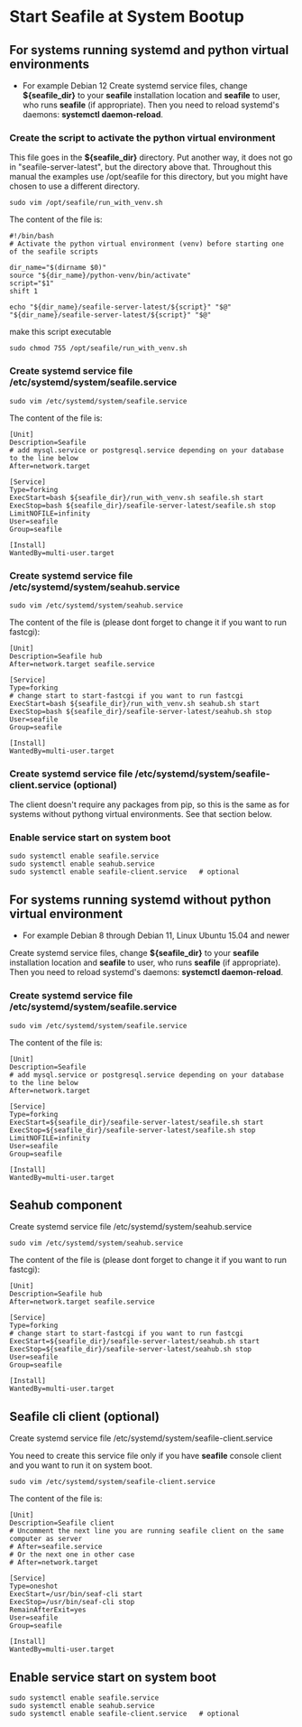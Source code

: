 # Start Seafile at System Bootup

## For systems running systemd and python virtual environments

* For example Debian 12
Create systemd service files, change **${seafile_dir}** to your
**seafile** installation location and **seafile** to user, who runs
**seafile** (if appropriate). Then you need to reload systemd's daemons:
**systemctl daemon-reload**.

### Create the script to activate the python virtual environment
This file goes in the **${seafile_dir}** directory.  Put another way, it does not go in "seafile-server-latest", but the directory above that.  Throughout this manual the examples use /opt/seafile  for this directory, but you might have chosen to use a different directory.

```
sudo vim /opt/seafile/run_with_venv.sh
```

The content of the file is:

```
#!/bin/bash
# Activate the python virtual environment (venv) before starting one of the seafile scripts

dir_name="$(dirname $0)"
source "${dir_name}/python-venv/bin/activate"
script="$1"
shift 1

echo "${dir_name}/seafile-server-latest/${script}" "$@"
"${dir_name}/seafile-server-latest/${script}" "$@"
```
make this script executable
```
sudo chmod 755 /opt/seafile/run_with_venv.sh
```

### Create systemd service file /etc/systemd/system/seafile.service

```
sudo vim /etc/systemd/system/seafile.service

```

The content of the file is:

```
[Unit]
Description=Seafile
# add mysql.service or postgresql.service depending on your database to the line below
After=network.target

[Service]
Type=forking
ExecStart=bash ${seafile_dir}/run_with_venv.sh seafile.sh start
ExecStop=bash ${seafile_dir}/seafile-server-latest/seafile.sh stop
LimitNOFILE=infinity
User=seafile
Group=seafile

[Install]
WantedBy=multi-user.target

```

### Create systemd service file /etc/systemd/system/seahub.service

```
sudo vim /etc/systemd/system/seahub.service

```

The content of the file is (please dont forget to change it if you want to run fastcgi):

```
[Unit]
Description=Seafile hub
After=network.target seafile.service

[Service]
Type=forking
# change start to start-fastcgi if you want to run fastcgi
ExecStart=bash ${seafile_dir}/run_with_venv.sh seahub.sh start
ExecStop=bash ${seafile_dir}/seafile-server-latest/seahub.sh stop
User=seafile
Group=seafile

[Install]
WantedBy=multi-user.target

```

### Create systemd service file /etc/systemd/system/seafile-client.service (optional)
The client doesn't require any packages from pip, so this is the same as for systems without pythong virtual environments.  See that section below.

### Enable service start on system boot

```
sudo systemctl enable seafile.service
sudo systemctl enable seahub.service
sudo systemctl enable seafile-client.service   # optional
```

## For systems running systemd without python virtual environment

* For example Debian 8 through Debian 11, Linux Ubuntu 15.04 and newer

Create systemd service files, change **${seafile_dir}** to your
**seafile** installation location and **seafile** to user, who runs
**seafile** (if appropriate). Then you need to reload systemd's daemons:
**systemctl daemon-reload**.


### Create systemd service file /etc/systemd/system/seafile.service

```
sudo vim /etc/systemd/system/seafile.service

```

The content of the file is:

```
[Unit]
Description=Seafile
# add mysql.service or postgresql.service depending on your database to the line below
After=network.target

[Service]
Type=forking
ExecStart=${seafile_dir}/seafile-server-latest/seafile.sh start
ExecStop=${seafile_dir}/seafile-server-latest/seafile.sh stop
LimitNOFILE=infinity
User=seafile
Group=seafile

[Install]
WantedBy=multi-user.target

```


## Seahub component

Create systemd service file /etc/systemd/system/seahub.service

```
sudo vim /etc/systemd/system/seahub.service

```

The content of the file is (please dont forget to change it if you want to run fastcgi):

```
[Unit]
Description=Seafile hub
After=network.target seafile.service

[Service]
Type=forking
# change start to start-fastcgi if you want to run fastcgi
ExecStart=${seafile_dir}/seafile-server-latest/seahub.sh start
ExecStop=${seafile_dir}/seafile-server-latest/seahub.sh stop
User=seafile
Group=seafile

[Install]
WantedBy=multi-user.target

```


## Seafile cli client (optional)

Create systemd service file /etc/systemd/system/seafile-client.service 

You need to create this service file only if you have **seafile**
console client and you want to run it on system boot.

```
sudo vim /etc/systemd/system/seafile-client.service

```

The content of the file is:

```
[Unit]
Description=Seafile client
# Uncomment the next line you are running seafile client on the same computer as server
# After=seafile.service
# Or the next one in other case
# After=network.target

[Service]
Type=oneshot
ExecStart=/usr/bin/seaf-cli start
ExecStop=/usr/bin/seaf-cli stop
RemainAfterExit=yes
User=seafile
Group=seafile

[Install]
WantedBy=multi-user.target

```

## Enable service start on system boot

```
sudo systemctl enable seafile.service
sudo systemctl enable seahub.service
sudo systemctl enable seafile-client.service   # optional

```
